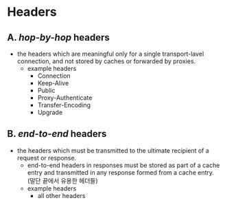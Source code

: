 <link rel="stylesheet" type="text/css" media="all" href="https://shlomo90.github.io/homepage.css" />

# Headers

## A. *hop-by-hop* headers

- the headers which are meaningful only for a single transport-lavel connection, and not stored by caches or forwarded by proxies.
    - example headers
        - Connection
        - Keep-Alive
        - Public
        - Proxy-Authenticate
        - Transfer-Encoding
        - Upgrade

## B. *end-to-end* headers

- the headers which must be transmitted to the ultimate recipient of a request or response.
    - end-to-end headers in responses must be stored as part of a cache entry and transmitted in any
      response formed from a cache entry. (말단 끝에서 유용한 헤더들)
    - example headers
        - all other headers


